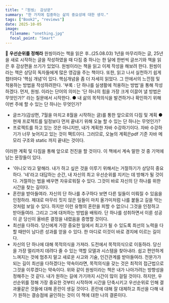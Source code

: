 ```yaml
---
title: "『원씽』 감상문"
summary: "한 가지에 집중하는 삶의 중요성에 대한 생각."
tags: ["Book2", "reviews"]
date: 2025-10-05
image:
  filename: "onething.jpg"
  focal_point: "Smart"
---
```


📘 **우선순위를 정해라**
원씽이라는 책을 읽은 후..(25.08.03)
1년을 마무리하는 글, 25년을 새로 시작하는 글을 작성하였을 때 다짐 중 하나는 한 달에 한번씩 글쓰기와 책을 읽은 후 감상편을 쓰기가 있었다. 원씽이라는 책을 읽고 이제 작성을 해보려 한다.
원씽이라는 책은 상당히 독자들에게 많은 영감을 주는 책이다. 또한, 읽고 나서 실천하기 쉽게 챕터마다 '핵심 개념'이 있다. 핵심개념을 좀 더 자세히 읽었다. 그 안에서의 느낀점 및 적용하는 방법을 작성하려한다. '부록 : 단 하나를 실생활에 적용하는 방법'을 통해 작성하겠다.
먼저, 원씽. 이라는 단어의 의미는 '단 하나의 힘을 가장 크게 이끌어 낼 방법은 무엇인가?' 라는 질문에서 시작한다.
● 내 삶의 목적의식을 발견하거나 확인하기 위해 이번 주에 할 수 있는 단 하나는 무엇인가?

- 글쓰기(감상편, 7월을 마치고 8월을 시작하는 글)를 통한 앞으로의 다짐 및 계획
  ● 현재 프로젝트를 일정보다 먼저 끝내기 위해 오늘 할 수 있는 단 하나는 무엇인가?
- 프로젝트를 하고 있는 것은 아니지만, 내가 계획한 자바 수강하기이다. 자바 수강하기가 너무 늦어지고 있는 것이 팩트이다. 그러므로, 오늘의 계획은pdf 기준 자바 메모리 구조와 static 까지 끝내는 것이다.

이러한 계획 및 다짐을 통해 앞으로 전진을 할 것이다.
이 책에서 계속 말한 것 중 기억에 남는 문장들이 있다.

- '아니오'라고 말해라.
  내가 하고 싶은 것을 이루기 위해서는 거절하기가 상당히 중요하다. '네'라고 대답하는 순간, 내 자신의 최고 우선순위를 지키는 데 방해가 될 것이다. 거절하는 법을 배우면 자유로워질 수 있다. 그것이 바로 자신의 단 하나를 위한 시간을 찾는 길이다.
- 혼란을 받아들여라.
  자신의 단 하나를 추구하다 보면 다른 일들이 미뤄질 수 있음을 인정하라. 제대로 마무리 짓지 않은 일들이 마치 올가미처럼 나를 붙들고 길을 막는 것처럼 보일 수 있다. 하지만 이런 유형의 혼란을 피할 수 없으니 그것을 인정하고 받아들여라. 그리고 그에 대처하는 방법을 배워라. 단 하나를 성취하면서 이룬 성공이 곧 당신이 올바른 결정을 내렸음을 증명할 것이다.
- 최선을 다하라.
  당신에게 가장 중요한 일에서 최고가 될 수 있도록 최선의 노력을 다할 때만이 남다른 성과를 얻을 수 있다. 한 마디로 이것이 바로 경지에 이르는 길이다.
- 자신의 단 하나에 대해 목적의식을 가져라.
  도전에서 목적의식으로 이동하라. 당신을 가장 멀리까지 데려다 줄 수 있는 역할 모델과 시스템을 찾아내라. 쉽고 편안하게 느껴지는 것에 멈추지 말고 새로운 사고와 기술, 인간관계를 받아들여라. 전문가가 되는 길이 최선을 다하겠다는 약속이라면, 목적의식을 갖는 것은 최적의 접근법으로 그것을 이루겠다는 약속이다.
  위와 같이 원씽이라는 책은 내가 나아가려는 방향성을 정해주는 것 같다. 내가 원하는 길에 가기까지 시간이 많이 걸릴 것이다. 하지만, 우선순위를 정해 가장 중요한 것부터 시작하며 시간을 단축시키고 우선순위로 인해 결과물같은 것들에 대해 혼란이 생길 것이다. 혼란에 대해 잘 대체하고 최선을 다해 내가 원하는 결승점에 골인하는 것이 이 책에 대한 나의 결론이다.

